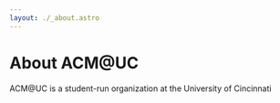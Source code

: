 ```yaml
---
layout: ./_about.astro
---
```


# About ACM@UC

ACM@UC is a student-run organization at the University of Cincinnati
